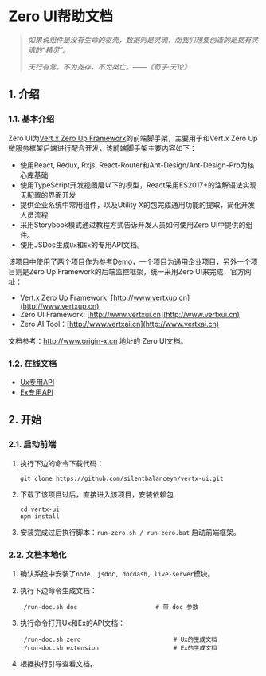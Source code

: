 # Zero UI帮助文档

> _如果说组件是没有生命的驱壳，数据则是灵魂，而我们想要创造的是拥有灵魂的“精灵”。_
>
> _天行有常，不为尧存，不为桀亡。——《荀子·天论》_

## 1. 介绍

### 1.1. 基本介绍

Zero UI为[Vert.x Zero Up Framework](http://www.vertxup.cn)的前端脚手架，主要用于和Vert.x Zero Up微服务框架后端进行配合开发，该前端脚手架主要内容如下：

* 使用React, Redux, Rxjs, React-Router和Ant-Design/Ant-Design-Pro为核心库基础
* 使用TypeScript开发视图层以下的模型，React采用ES2017+的注解语法实现无配置的界面开发
* 提供企业系统中常用组件，以及Utility X的包完成通用功能的提取，简化开发人员流程
* 采用Storybook模式通过教程方式告诉开发人员如何使用Zero UI中提供的组件。
* 使用JSDoc生成`Ux`和`Ex`的专用API文档。

该项目中使用了两个项目作为参考Demo，一个项目为通用企业项目，另外一个项目则是Zero Up Framework的后端监控框架，统一采用Zero UI来完成，官方网址：

* Vert.x Zero Up Framework: [http://www.vertxup.cn](http://www.vertxup.cn)
* Zero UI Framework: [http://www.vertxui.cn](http://www.vertxui.cn)
* Zero AI Tool：[http://www.vertxai.cn](http://www.vertxai.cn)

文档参考：<http://www.origin-x.cn> 地址的 Zero UI文档。

### 1.2. 在线文档

* [Ux专用API](/document/doc-web/index.html)
* [Ex专用API](/document/doc-web-extension/index.html)

## 2. 开始

### 2.1. 启动前端

1. 执行下边的命令下载代码：

    ```shell
    git clone https://github.com/silentbalanceyh/vertx-ui.git
    ```

2. 下载了该项目过后，直接进入该项目，安装依赖包
    
    ```shell
    cd vertx-ui
    npm install
    ```

3. 安装完成过后执行脚本：`run-zero.sh / run-zero.bat` 启动前端框架。

### 2.2. 文档本地化

1. 确认系统中安装了`node, jsdoc, docdash, live-server`模块。
2. 执行下边命令生成文档：

    ```shell
    ./run-doc.sh doc                      # 带 doc 参数
    ```
1. 执行命令打开Ux和Ex的API文档：

    ```shell
    ./run-doc.sh zero                          # Ux的生成文档
    ./run-doc.sh extension                     # Ex的生成文档
    ```
4. 根据执行引导查看文档。


